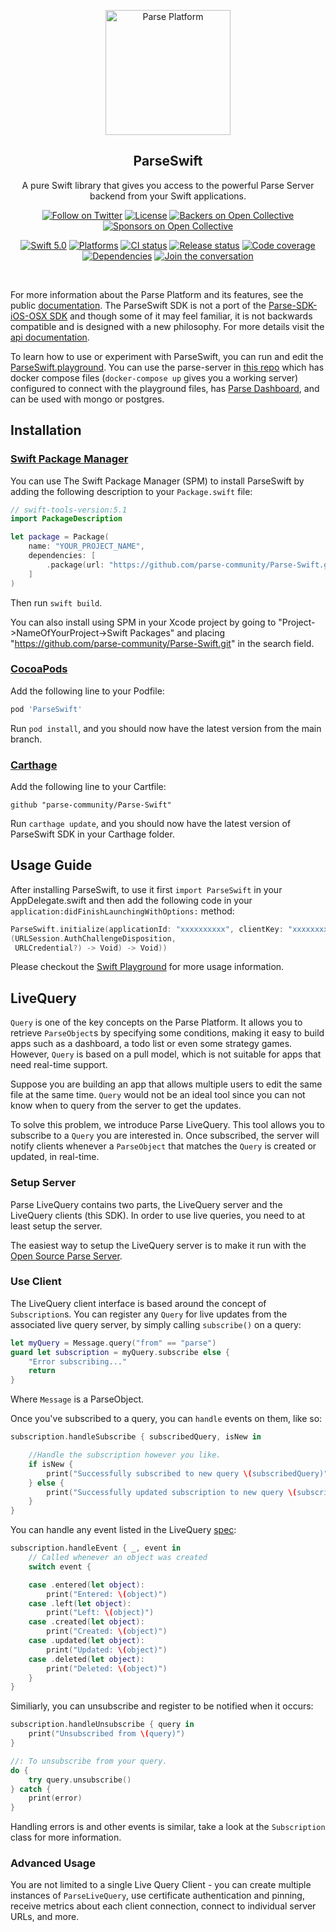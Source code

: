 <p align="center">
  <a href="https://parseplatform.org"><img alt="Parse Platform" src="https://user-images.githubusercontent.com/8621344/99892392-6f32dc80-2c42-11eb-8c32-db0fa4a66a81.png" width="200"></a>
</p>

<h2 align="center">ParseSwift</h2>

<p align="center">
    A pure Swift library that gives you access to the powerful Parse Server backend from your Swift applications.
</p>

<p align="center">
    <a href="https://twitter.com/intent/follow?screen_name=parseplatform"><img alt="Follow on Twitter" src="https://img.shields.io/twitter/follow/parseplatform?style=social&label=Follow"></a>
    <a href=" https://github.com/parse-community/Parse-Swift/blob/main/LICENSE"><img alt="License" src="https://img.shields.io/badge/license-MIT-lightgrey.svg"></a>
    <a href="#backers"><img alt="Backers on Open Collective" src="https://opencollective.com/parse-server/backers/badge.svg" /></a>
  <a href="#sponsors"><img alt="Sponsors on Open Collective" src="https://opencollective.com/parse-server/sponsors/badge.svg" /></a>
</p>

<p align="center">
<a href="https://swiftpackageindex.com/parse-community/Parse-Swift"><img alt="Swift 5.0" src="https://img.shields.io/endpoint?url=https%3A%2F%2Fswiftpackageindex.com%2Fapi%2Fpackages%2Fparse-community%2FParse-Swift%2Fbadge%3Ftype%3Dswift-versions"></a>
<a href="https://swiftpackageindex.com/parse-community/Parse-Swift"><img alt="Platforms" src="https://img.shields.io/endpoint?url=https%3A%2F%2Fswiftpackageindex.com%2Fapi%2Fpackages%2Fparse-community%2FParse-Swift%2Fbadge%3Ftype%3Dplatforms"></a>
    <a href="https://github.com/parse-community/Parse-Swift/actions?query=workflow%3Aci+branch%3Amain"><img alt="CI status" src="https://github.com/parse-community/Parse-Swift/workflows/ci/badge.svg?branch=main"></a>
    <a href="https://github.com/parse-community/Parse-Swift/actions?query=workflow%3Arelease"><img alt="Release status" src="https://github.com/parse-community/Parse-Swift/workflows/release/badge.svg"></a>
    <a href="https://codecov.io/gh/parse-community/Parse-Swift/branches"><img alt="Code coverage" src="https://codecov.io/gh/parse-community/Parse-Swift/branch/main/graph/badge.svg"></a>
    <a href="https://github.com/parse-community/Parse-Swift"><img alt="Dependencies" src="https://img.shields.io/badge/dependencies-0-yellowgreen.svg"></a>
    <a href="https://community.parseplatform.org/"><img alt="Join the conversation" src="https://img.shields.io/discourse/https/community.parseplatform.org/topics.svg"></a>
</p>
<br>

For more information about the Parse Platform and its features, see the public [documentation][docs]. The ParseSwift SDK is not a port of the [Parse-SDK-iOS-OSX SDK](https://github.com/parse-community/Parse-SDK-iOS-OSX) and though some of it may feel familiar, it is not backwards compatible and is designed with a new philosophy. For more details visit the [api documentation](http://parseplatform.org/Parse-Swift/api/).

To learn how to use or experiment with ParseSwift, you can run and edit the [ParseSwift.playground](https://github.com/parse-community/Parse-Swift/tree/main/ParseSwift.playground/Pages). You can use the parse-server in [this repo](https://github.com/netreconlab/parse-hipaa/tree/parse-swift) which has docker compose files (`docker-compose up` gives you a working server) configured to connect with the playground files, has [Parse Dashboard](https://github.com/parse-community/parse-dashboard), and can be used with mongo or postgres.

## Installation

### [Swift Package Manager](https://swift.org/package-manager/)

You can use The Swift Package Manager (SPM) to install ParseSwift by adding the following description to your `Package.swift` file:

```swift
// swift-tools-version:5.1
import PackageDescription

let package = Package(
    name: "YOUR_PROJECT_NAME",
    dependencies: [
        .package(url: "https://github.com/parse-community/Parse-Swift.git", from: "1.0.0"),
    ]
)
```
Then run `swift build`. 

You can also install using SPM in your Xcode project by going to 
"Project->NameOfYourProject->Swift Packages" and placing "https://github.com/parse-community/Parse-Swift.git" in the 
search field.

### [CocoaPods](https://cocoapods.org)

Add the following line to your Podfile:

```ruby
pod 'ParseSwift'
```

Run `pod install`, and you should now have the latest version from the main branch.

### [Carthage](https://github.com/carthage/carthage)

Add the following line to your Cartfile:
```
github "parse-community/Parse-Swift"
```
Run `carthage update`, and you should now have the latest version of ParseSwift SDK in your Carthage folder.

## Usage Guide

After installing ParseSwift, to use it first `import ParseSwift` in your AppDelegate.swift and then add the following code in your `application:didFinishLaunchingWithOptions:` method:
```swift
ParseSwift.initialize(applicationId: "xxxxxxxxxx", clientKey: "xxxxxxxxxx", serverURL: URL(string: "https://example.com")!, liveQueryServerURL: URL(string: "https://example.com")!, authentication: ((URLAuthenticationChallenge,
(URLSession.AuthChallengeDisposition,
 URLCredential?) -> Void) -> Void))
```
Please checkout the [Swift Playground](https://github.com/parse-community/Parse-Swift/tree/main/ParseSwift.playground) for more usage information.

## LiveQuery
`Query` is one of the key concepts on the Parse Platform. It allows you to retrieve `ParseObject`s by specifying some conditions, making it easy to build apps such as a dashboard, a todo list or even some strategy games. However, `Query` is based on a pull model, which is not suitable for apps that need real-time support.

Suppose you are building an app that allows multiple users to edit the same file at the same time. `Query` would not be an ideal tool since you can not know when to query from the server to get the updates.

To solve this problem, we introduce Parse LiveQuery. This tool allows you to subscribe to a `Query` you are interested in. Once subscribed, the server will notify clients whenever a `ParseObject` that matches the `Query` is created or updated, in real-time.

### Setup Server

Parse LiveQuery contains two parts, the LiveQuery server and the LiveQuery clients (this SDK). In order to use live queries, you need to at least setup the server.

The easiest way to setup the LiveQuery server is to make it run with the [Open Source Parse Server](https://github.com/ParsePlatform/parse-server/wiki/Parse-LiveQuery#server-setup).


### Use Client

The LiveQuery client interface is based around the concept of `Subscription`s. You can register any `Query` for live updates from the associated live query server, by simply calling `subscribe()` on a query:
```swift
let myQuery = Message.query("from" == "parse")
guard let subscription = myQuery.subscribe else {
    "Error subscribing..."
    return
}
```

Where `Message` is a ParseObject.

Once you've subscribed to a query, you can `handle` events on them, like so:
```swift
subscription.handleSubscribe { subscribedQuery, isNew in

    //Handle the subscription however you like.
    if isNew {
        print("Successfully subscribed to new query \(subscribedQuery)")
    } else {
        print("Successfully updated subscription to new query \(subscribedQuery)")
    }
}
```

You can handle any event listed in the LiveQuery [spec](https://github.com/parse-community/parse-server/wiki/Parse-LiveQuery-Protocol-Specification#event-message):
```swift
subscription.handleEvent { _, event in
    // Called whenever an object was created
    switch event {

    case .entered(let object):
        print("Entered: \(object)")
    case .left(let object):
        print("Left: \(object)")
    case .created(let object):
        print("Created: \(object)")
    case .updated(let object):
        print("Updated: \(object)")
    case .deleted(let object):
        print("Deleted: \(object)")
    }
}
```

Similiarly, you can unsubscribe and register to be notified when it occurs:
```swift
subscription.handleUnsubscribe { query in
    print("Unsubscribed from \(query)")
}

//: To unsubscribe from your query.
do {
    try query.unsubscribe()
} catch {
    print(error)
}
```

Handling errors is and other events is similar, take a look at the `Subscription` class for more information.

### Advanced Usage

You are not limited to a single Live Query Client - you can create multiple instances of `ParseLiveQuery`, use certificate authentication and pinning, receive metrics about each client connection, connect to individual server URLs, and more.

[docs]: https://docs.parseplatform.org
